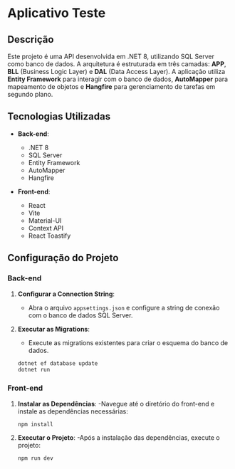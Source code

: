# Aplicativo Teste

## Descrição

Este projeto é uma API desenvolvida em .NET 8, utilizando SQL Server como banco de dados. A arquitetura é estruturada em três camadas: **APP**, **BLL** (Business Logic Layer) e **DAL** (Data Access Layer). A aplicação utiliza **Entity Framework** para interagir com o banco de dados, **AutoMapper** para mapeamento de objetos e **Hangfire** para gerenciamento de tarefas em segundo plano.

## Tecnologias Utilizadas

- **Back-end**:
  - .NET 8
  - SQL Server
  - Entity Framework
  - AutoMapper
  - Hangfire

- **Front-end**:
  - React
  - Vite
  - Material-UI
  - Context API
  - React Toastify

## Configuração do Projeto

### Back-end

1. **Configurar a Connection String**:
   - Abra o arquivo `appsettings.json` e configure a string de conexão com o banco de dados SQL Server.

2. **Executar as Migrations**:
   - Execute as migrations existentes para criar o esquema do banco de dados.

   ```bash
   dotnet ef database update
   dotnet run
   
### Front-end
1. **Instalar as Dependências**:
   -Navegue até o diretório do front-end e instale as dependências necessárias:
   ```bash
   npm install

1. **Executar o Projeto**:
   -Após a instalação das dependências, execute o projeto:
   ```bash
   npm run dev
   
